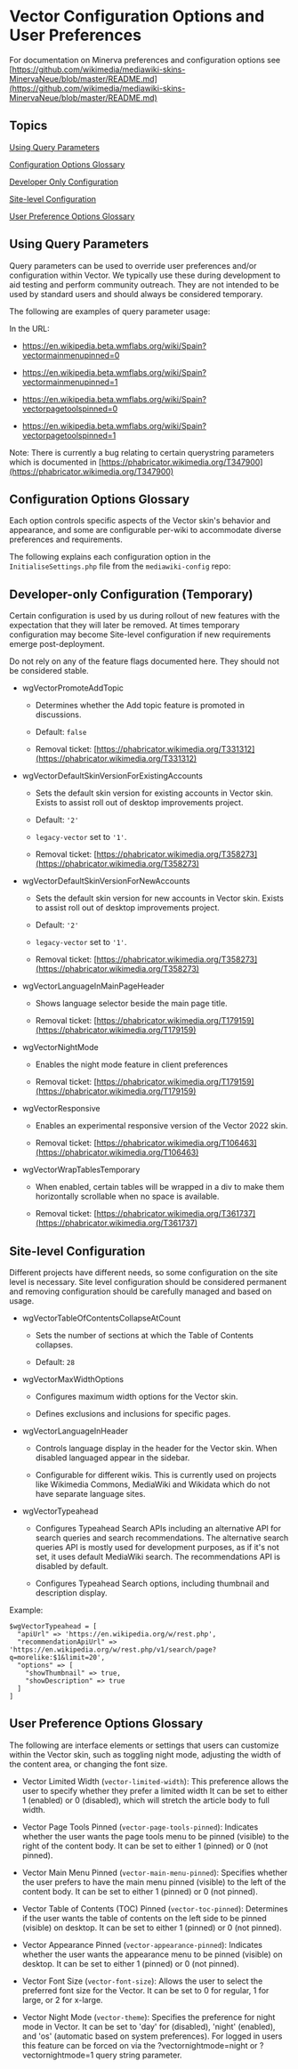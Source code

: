 # Vector Configuration Options and User Preferences

For documentation on Minerva preferences and configuration options see [https://github.com/wikimedia/mediawiki-skins-MinervaNeue/blob/master/README.md](https://github.com/wikimedia/mediawiki-skins-MinervaNeue/blob/master/README.md)

## Topics

[Using Query Parameters](#using-query-parameters)

[Configuration Options Glossary](#configuration-options-glossary)

[Developer Only Configuration](#developer-only-configuration-temporary)

[Site-level Configuration](#site-level-configuration)

[User Preference Options Glossary](#user-preference-options-glossary)

## Using Query Parameters

Query parameters can be used to override user preferences and/or configuration within Vector.  We typically use these during development to aid testing and perform community outreach. They are not intended to be used by standard users and should always be considered temporary.

The following are examples of query parameter usage:

In the URL:

- https://en.wikipedia.beta.wmflabs.org/wiki/Spain?vectormainmenupinned=0

- https://en.wikipedia.beta.wmflabs.org/wiki/Spain?vectormainmenupinned=1

- https://en.wikipedia.beta.wmflabs.org/wiki/Spain?vectorpagetoolspinned=0

- https://en.wikipedia.beta.wmflabs.org/wiki/Spain?vectorpagetoolspinned=1

Note: There is currently a bug relating to certain querystring parameters which is documented in [https://phabricator.wikimedia.org/T347900](https://phabricator.wikimedia.org/T347900)


## Configuration Options Glossary

Each option controls specific aspects of the Vector skin's behavior and appearance, and some are configurable per-wiki to accommodate diverse preferences and requirements.

The following explains each configuration option in the `InitialiseSettings.php` file from the `mediawiki-config` repo:


## Developer-only Configuration (Temporary)

Certain configuration is used by us during rollout of new features with the expectation that they will later be removed. At times temporary configuration may become Site-level configuration if new requirements emerge post-deployment.

Do not rely on any of the feature flags documented here. They should not be considered stable.

- wgVectorPromoteAddTopic

  - Determines whether the Add topic feature is promoted in discussions.

  - Default: `false`

  - Removal ticket: [https://phabricator.wikimedia.org/T331312](https://phabricator.wikimedia.org/T331312)

- wgVectorDefaultSkinVersionForExistingAccounts

  - Sets the default skin version for existing accounts in Vector skin. Exists to assist roll out of desktop improvements project.

  - Default: `'2'`

  - `legacy-vector` set to `'1'`.

  - Removal ticket:  [https://phabricator.wikimedia.org/T358273](https://phabricator.wikimedia.org/T358273)

- wgVectorDefaultSkinVersionForNewAccounts

  - Sets the default skin version for new accounts in Vector skin. Exists to assist roll out of desktop improvements project.

  - Default: `'2'`

  - `legacy-vector` set to `'1'`.

  - Removal ticket: [https://phabricator.wikimedia.org/T358273](https://phabricator.wikimedia.org/T358273)

- wgVectorLanguageInMainPageHeader

  - Shows language selector beside the main page title.

  - Removal ticket: [https://phabricator.wikimedia.org/T179159](https://phabricator.wikimedia.org/T179159)

- wgVectorNightMode

  - Enables the night mode feature in client preferences

  - Removal ticket: [https://phabricator.wikimedia.org/T179159](https://phabricator.wikimedia.org/T179159)

- wgVectorResponsive

  - Enables an experimental responsive version of the Vector 2022 skin.

  - Removal ticket: [https://phabricator.wikimedia.org/T106463](https://phabricator.wikimedia.org/T106463)

- wgVectorWrapTablesTemporary

  - When enabled, certain tables will be wrapped in a div to make them horizontally scrollable when no
     space is available.

  - Removal ticket: [https://phabricator.wikimedia.org/T361737](https://phabricator.wikimedia.org/T361737)

## Site-level Configuration

Different projects have different needs, so some configuration on the site level is necessary. Site level configuration should be considered permanent and removing configuration should be carefully managed and based on usage.

- wgVectorTableOfContentsCollapseAtCount

  - Sets the number of sections at which the Table of Contents collapses.

  - Default: `28`

- wgVectorMaxWidthOptions

  - Configures maximum width options for the Vector skin.

  - Defines exclusions and inclusions for specific pages.

- wgVectorLanguageInHeader

  - Controls language display in the header for the Vector skin. When disabled languaged appear in the sidebar.

  - Configurable for different wikis. This is currently used on projects like Wikimedia Commons, MediaWiki and Wikidata which do not have separate language sites.

- wgVectorTypeahead

  - Configures Typeahead Search APIs including an alternative API for search queries and search recommendations. The alternative search queries API is mostly used for development purposes, as if it's not set, it uses default MediaWiki search. The recommendations API is disabled by default.

  - Configures Typeahead Search options, including thumbnail and description display.

Example:
  ```
  $wgVectorTypeahead = [
    "apiUrl" => 'https://en.wikipedia.org/w/rest.php',
    "recommendationApiUrl" => 'https://en.wikipedia.org/w/rest.php/v1/search/page?q=morelike:$1&limit=20',
    "options" => [
      "showThumbnail" => true,
      "showDescription" => true
    ]
  ]
  ```

## User Preference Options Glossary

The following are interface elements or settings that users can customize within the Vector skin, such as toggling night mode, adjusting the width of the content area, or changing the font size.

- Vector Limited Width (`vector-limited-width`): This preference allows the user to specify whether they prefer a limited width It can be set to either 1 (enabled) or 0 (disabled), which will stretch the article body to full width.

- Vector Page Tools Pinned (`vector-page-tools-pinned`): Indicates whether the user wants the page tools menu to be pinned (visible) to the right of the content body. It can be set to either 1 (pinned) or 0 (not pinned).

- Vector Main Menu Pinned (`vector-main-menu-pinned`): Specifies whether the user prefers to have the main menu pinned (visible) to the left of the content body. It can be set to either 1 (pinned) or 0 (not pinned).

- Vector Table of Contents (TOC) Pinned (`vector-toc-pinned`): Determines if the user wants the table of contents on the left side to be pinned (visible) on desktop. It can be set to either 1 (pinned) or 0 (not pinned).

- Vector Appearance Pinned (`vector-appearance-pinned`): Indicates whether the user wants the appearance menu to be pinned (visible) on desktop. It can be set to either 1 (pinned) or 0 (not pinned).

- Vector Font Size (`vector-font-size`): Allows the user to select the preferred font size for the Vector. It can be set to 0 for regular, 1 for large, or 2 for x-large.

- Vector Night Mode (`vector-theme`): Specifies the preference for night mode in Vector. It can be set to 'day' for (disabled), 'night' (enabled), and 'os' (automatic based on system preferences). For logged in users this feature can be forced on via the ?vectornightmode=night or ?vectornightmode=1 query string parameter.

